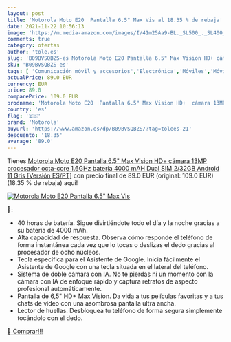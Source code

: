 ```yaml
---
layout: post
title: 'Motorola Moto E20  Pantalla 6.5" Max Vis al 18.35 % de rebaja'
date: 2021-11-22 10:56:13
image: 'https://m.media-amazon.com/images/I/41m25Aa9-BL._SL500_._SL400_.jpg'
comments: true
category: ofertas
author: 'tole.es'
slug: 'B09BVSQBZS-es Motorola Moto E20 Pantalla 6.5" Max Vision HD+ cámara 13MP...'
sku: 'B09BVSQBZS-es'
tags: [ 'Comunicación móvil y accesorios','Electrónica','Móviles','Móviles y smartphones libres','android','motorola', ]
actualPrice: 89.0 EUR
currency: EUR
price: 89.0
comparePrice: 109.0 EUR
prodname: 'Motorola Moto E20  Pantalla 6.5" Max Vision HD+  cámara 13MP  procesador octa-core 1.6GHz  batería 4000 mAH  Dual SIM  2/32GB  Android 11   Gris [Versión ES/PT]'
country: 'es'
flag: '🇪🇸'
brand: 'Motorola'
buyurl: 'https://www.amazon.es/dp/B09BVSQBZS/?tag=tolees-21'
descuento: '18.35'
average: '89.0'
---
```


Tienes [Motorola Moto E20  Pantalla 6.5" Max Vision HD+  cámara 13MP  procesador octa-core 1.6GHz  batería 4000 mAH  Dual SIM  2/32GB  Android 11   Gris [Versión ES/PT]](https://www.amazon.es/dp/B09BVSQBZS/?tag=tolees-21) con precio final de  89.0 EUR (original: 109.0 EUR) (18.35 %  de rebaja) aqui!

[![Motorola Moto E20  Pantalla 6.5" Max Vis](https://m.media-amazon.com/images/I/41m25Aa9-BL._SL500_._SL400_.jpg)](https://www.amazon.es/dp/B09BVSQBZS/?tag=tolees-21)

🔎:

- 40 horas de batería. Sigue divirtiéndote todo el día y la noche gracias a su batería de 4000 mAh.
- Alta capacidad de respuesta. Observa cómo responde el teléfono de forma instantánea cada vez que lo tocas o deslizas el dedo gracias al procesador de ocho núcleos.
- Tecla específica para el Asistente de Google. Inicia fácilmente el Asistente de Google con una tecla situada en el lateral del teléfono.
- Sistema de doble cámara con IA. No te pierdas ni un momento con la cámara con IA de enfoque rápido y captura retratos de aspecto profesional automáticamente.
- Pantalla de 6,5" HD+ Max Vision. Da vida a tus películas favoritas y a tus chats de vídeo con una asombrosa pantalla ultra ancha.
- Lector de huellas. Desbloquea tu teléfono de forma segura simplemente tocándolo con el dedo.

[🛒 Comprar!!!](https://www.amazon.es/dp/B09BVSQBZS/?tag=tolees-21)
